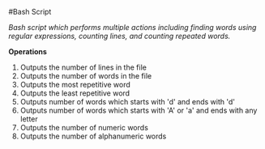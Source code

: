 #Bash Script

*Bash script which performs multiple actions including finding words using regular expressions, counting lines, and counting repeated words.*

**Operations**

1. Outputs the number of lines in the file
2. Outputs the number of words in the file
3. Outputs the most repetitive word
4. Outputs the least repetitive word
5. Outputs number of words which starts with 'd' and ends with 'd'
6. Outputs number of words which starts with 'A' or 'a' and ends with any letter
7. Outputs the number of numeric words
8. Outputs the number of alphanumeric words
